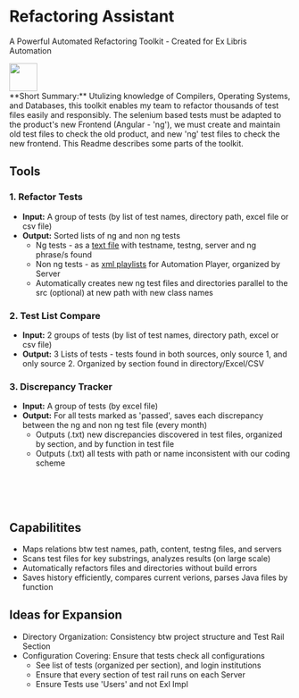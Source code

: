 # Refactoring Assistant  


A Powerful Automated Refactoring Toolkit - Created for Ex Libris Automation   
   
<img src="https://github.com/David-YY-Berger/RefactoringAssistant/assets/91850832/ead92db1-8a62-416b-a94a-ae525a41f03b" width="50" height="50"> 
<br />
**Short Summary:** Utulizing knowledge of Compilers, Operating Systems, and Databases, this toolkit enables my team to refactor thousands of test files easily and responsibly. The selenium based tests must be adapted to the product's new Frontend (Angular - 'ng'), we must create and maintain old test files to check the old product, and new 'ng' test files to check the new frontend. This Readme describes some parts of the toolkit.
<br />

## Tools
### 1. Refactor Tests
- **Input:** A group of tests (by list of test names, directory path, excel file or csv file)
- **Output:** Sorted lists of ng and non ng tests
  - Ng tests - as a <ins>text file</ins> with testname, testng, server and ng phrase/s found
  - Non ng tests - as <ins>xml playlists</ins> for Automation Player, organized by Server
  - Automatically creates new ng test files and directories parallel to the src (optional) at new path with new class names
     
### 2. Test List Compare
- **Input:** 2 groups of tests (by list of test names, directory path, excel or csv file)
- **Output:**  3 Lists of tests - tests found in both sources, only source 1, and only source 2. Organized by section found in directory/Excel/CSV
      
### 3. Discrepancy Tracker
- **Input:** A group of tests (by excel file)
- **Output:** For all tests marked as 'passed', saves each discrepancy between the ng and non ng test file (every month)
  - Outputs (.txt) new discrepancies discovered in test files, organized by section, and by function in test file
  - Outputs (.txt) all tests with path or name inconsistent with our coding scheme
<br />
<br />
<br />
  
## Capabilitites
- Maps relations btw test names, path, content, testng files, and servers
- Scans test files for key substrings, analyzes results (on large scale)
- Automatically refactors files and directories without build errors
- Saves history efficiently, compares current verions, parses Java files by function


## Ideas for Expansion
- Directory Organization: Consistency btw project structure and Test Rail Section
- Configuration Covering: Ensure that tests check all configurations
  - See list of tests (organized per section), and login institutions
  - Ensure that every section of test rail runs on each Server
  - Ensure Tests use 'Users' and not Exl Impl
 


